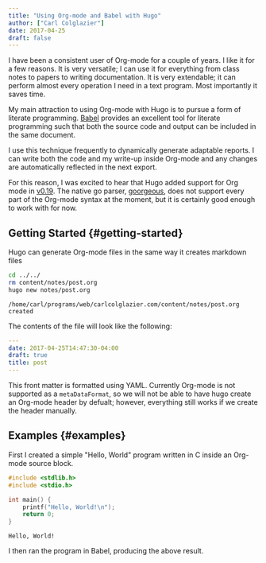 ```yaml
---
title: "Using Org-mode and Babel with Hugo"
author: ["Carl Colglazier"]
date: 2017-04-25
draft: false
---
```


I have been a consistent user of Org-mode for a couple of years. I
like it for a few reasons. It is very versatile; I can use it for
everything from class notes to papers to writing documentation. It
is very extendable; it can perform almost every operation I need
in a text program. Most importantly it saves time.

My main attraction to using Org-mode with Hugo is to pursue a
form of literate programming. [Babel](http://orgmode.org/worg/org-contrib/babel/) provides an excellent tool
for literate programming such that both the source code
and output can be included in the same document.

I use this technique frequently to dynamically generate adaptable
reports. I can write both the code and my write-up inside Org-mode
and any changes are automatically reflected in the next export.

For this reason, I was excited to hear that Hugo added support for
Org mode in [v0.19](https://github.com/spf13/hugo/releases/tag/v0.19). The native go parser, [goorgeous](https://github.com/chaseadamsio/goorgeous), does not support
every part of the Org-mode syntax at the moment, but it is certainly
good enough to work with for now.


## Getting Started {#getting-started}

Hugo can generate Org-mode files in the same way it creates markdown
files

```sh
cd ../../
rm content/notes/post.org
hugo new notes/post.org
```

```text
/home/carl/programs/web/carlcolglazier.com/content/notes/post.org created
```

The contents of the file will look like the following:

```yaml
---
date: 2017-04-25T14:47:30-04:00
draft: true
title: post
---
```

This front matter is formatted using YAML. Currently Org-mode is not
supported as a `metaDataFormat`, so we will not be able to have hugo
create an Org-mode header by defualt; however, everything still works
if we create the header manually.


## Examples {#examples}

First I created a simple "Hello, World" program written in C inside
an Org-mode source block.

```C
#include <stdlib.h>
#include <stdio.h>

int main() {
	printf("Hello, World!\n");
	return 0;
}
```

```text
Hello, World!
```

I then ran the program in Babel, producing the above result.